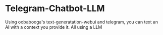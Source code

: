 # Telegram-Chatbot-LLM
Using oobabooga's text-generatation-webui and telegram, you can text an AI with a context you provide it. All using a LLM
